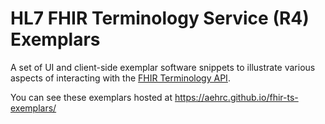 # HL7 FHIR Terminology Service (R4) Exemplars

A set of UI and client-side exemplar software snippets to illustrate various aspects of interacting with the [FHIR Terminology API](http://hl7.org/fhir/R4/terminology-service.html).

You can see these exemplars hosted at https://aehrc.github.io/fhir-ts-exemplars/

